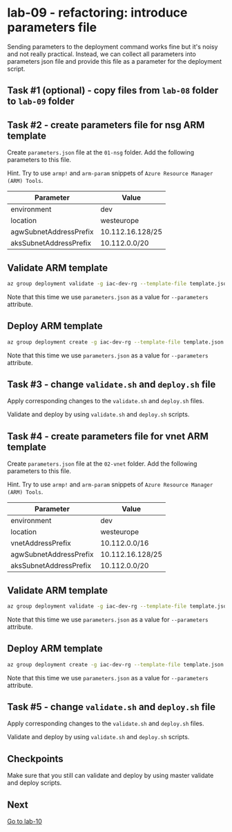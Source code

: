 # lab-09 - refactoring: introduce parameters file

Sending parameters to the deployment command works fine but it's noisy and not really practical. Instead, we can collect all parameters into parameters json file and provide this file as a parameter for the deployment script.

## Task #1 (optional) - copy files from `lab-08` folder to `lab-09` folder

## Task #2 - create parameters file for nsg ARM template

Create `parameters.json` file at the `01-nsg` folder.
Add the following parameters to this file.

Hint. Try to use `armp!` and `arm-param` snippets of `Azure Resource Manager (ARM) Tools`.

| Parameter  | Value |
|---|---|
| environment | dev |
| location | westeurope |
| agwSubnetAddressPrefix | 10.112.16.128/25 |
| aksSubnetAddressPrefix | 10.112.0.0/20 |

## Validate ARM template

```bash
az group deployment validate -g iac-dev-rg --template-file template.json --parameters @parameters.json -o table
```

Note that this time we use `parameters.json` as a value for `--parameters` attribute.

## Deploy ARM template

```bash
az group deployment create -g iac-dev-rg --template-file template.json --parameters @parameters.json -o table
```

Note that this time we use `parameters.json` as a value for `--parameters` attribute.

## Task #3 - change `validate.sh` and `deploy.sh` file

Apply corresponding changes to the `validate.sh` and `deploy.sh` files.

Validate and deploy by using `validate.sh` and `deploy.sh` scripts.

## Task #4 - create parameters file for vnet ARM template

Create `parameters.json` file at the `02-vnet` folder.
Add the following parameters to this file.

Hint. Try to use `armp!` and `arm-param` snippets of `Azure Resource Manager (ARM) Tools`.

| Parameter  | Value |
|---|---|
| environment | dev |
| location | westeurope |
| vnetAddressPrefix | 10.112.0.0/16 |
| agwSubnetAddressPrefix | 10.112.16.128/25 |
| aksSubnetAddressPrefix | 10.112.0.0/20 |

## Validate ARM template

```bash
az group deployment validate -g iac-dev-rg --template-file template.json --parameters @parameters.json -o table
```

Note that this time we use `parameters.json` as a value for `--parameters` attribute.

## Deploy ARM template

```bash
az group deployment create -g iac-dev-rg --template-file template.json --parameters @parameters.json -o table
```

Note that this time we use `parameters.json` as a value for `--parameters` attribute.

## Task #5 - change `validate.sh` and `deploy.sh` file

Apply corresponding changes to the `validate.sh` and `deploy.sh` files.

Validate and deploy by using `validate.sh` and `deploy.sh` scripts.

## Checkpoints

Make sure that you still can validate and deploy by using master validate and deploy scripts.

## Next

[Go to lab-10](../lab-10/readme.md)
